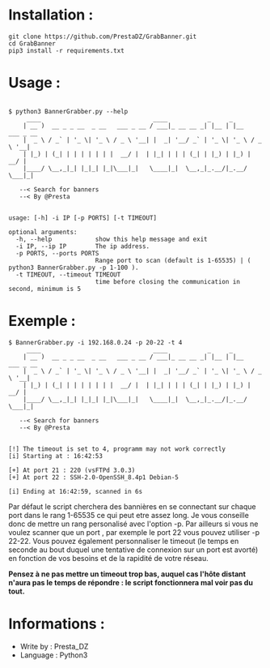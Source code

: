 # Installation :
```
git clone https://github.com/PrestaDZ/GrabBanner.git
cd GrabBanner
pip3 install -r requirements.txt
```

# Usage :

```

$ python3 BannerGrabber.py --help
     ____                               ____           _     _
    | __ )  __ _ _ __  _ __   ___ _ __ / ___|_ __ __ _| |__ | |__   ___ _ __
    |  _ \ / _` | '_ \| '_ \ / _ \ '__| |  _| '__/ _` | '_ \| '_ \ / _ \ '__|
    | |_) | (_| | | | | | | |  __/ |  | |_| | | | (_| | |_) | |_) |  __/ |
    |____/ \__,_|_| |_|_| |_|\___|_|   \____|_|  \__,_|_.__/|_.__/ \___|_|

   --< Search for banners
   --< By @Presta


usage: [-h] -i IP [-p PORTS] [-t TIMEOUT]

optional arguments:
  -h, --help            show this help message and exit
  -i IP, --ip IP        The ip address.
  -p PORTS, --ports PORTS
                        Range port to scan (default is 1-65535) | ( python3 BannerGrabber.py -p 1-100 ).
  -t TIMEOUT, --timeout TIMEOUT
                        time before closing the communication in second, minimum is 5

```

# Exemple :

```
$ BannerGrabber.py -i 192.168.0.24 -p 20-22 -t 4
     ____                               ____           _     _
    | __ )  __ _ _ __  _ __   ___ _ __ / ___|_ __ __ _| |__ | |__   ___ _ __
    |  _ \ / _` | '_ \| '_ \ / _ \ '__| |  _| '__/ _` | '_ \| '_ \ / _ \ '__|
    | |_) | (_| | | | | | | |  __/ |  | |_| | | | (_| | |_) | |_) |  __/ |
    |____/ \__,_|_| |_|_| |_|\___|_|   \____|_|  \__,_|_.__/|_.__/ \___|_|

   --< Search for banners
   --< By @Presta


[!] The timeout is set to 4, programm may not work correctly
[i] Starting at : 16:42:53

[+] At port 21 : 220 (vsFTPd 3.0.3)
[+] At port 22 : SSH-2.0-OpenSSH_8.4p1 Debian-5

[i] Ending at 16:42:59, scanned in 6s

``` 

Par défaut le script cherchera des bannières en se connectant sur chaque port dans le rang 1-65535 ce qui peut etre assez long. Je vous conseille donc de mettre un rang personalisé avec l'option -p. Par ailleurs si vous ne voulez scanner que un port , par exemple le port 22 vous pouvez utiliser -p 22-22.
Vous pouvez également personnaliser le timeout (le temps en seconde au bout duquel une tentative de connexion sur un port est avorté) en fonction de vos besoins et de la rapidité de votre réseau. 

**Pensez à ne pas mettre un timeout trop bas, auquel cas l'hôte distant n'aura pas le temps de répondre : le script fonctionnera mal voir pas du tout.**

# Informations :

- Write by : Presta_DZ
- Language : Python3
